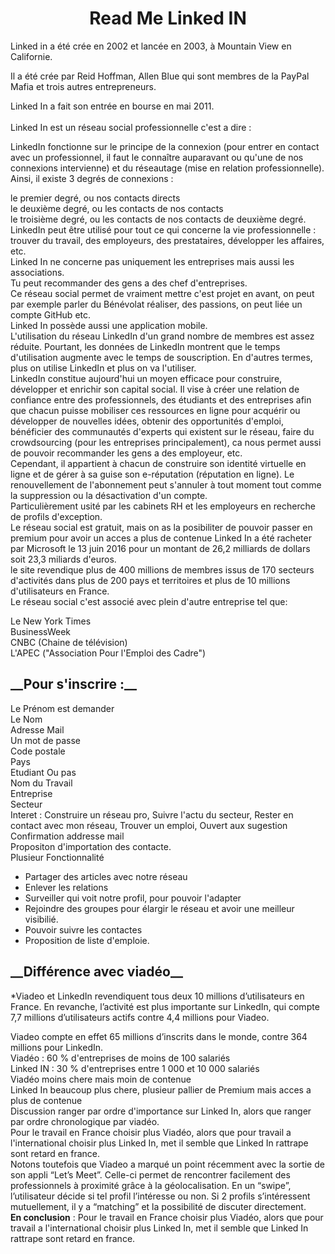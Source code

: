 <strong> <center> <h1> __Read Me Linked IN__ </h1> </center> </strong>

Linked in a été crée en 2002 et lancée en 2003, à Mountain View en Californie. <br/>

Il a été crée par Reid Hoffman, Allen Blue qui sont membres de la PayPal Mafia et trois autres entrepreneurs. <br/>

Linked In a fait son entrée en bourse en mai 2011. <br/><br/>
Linked In est un réseau social professionnelle c'est a dire :<br/>

LinkedIn fonctionne sur le principe de la connexion (pour entrer en contact avec un professionnel, il faut le connaître auparavant ou qu'une de nos connexions intervienne) et du réseautage (mise en relation professionnelle). Ainsi, il existe 3 degrés de connexions : <br/>

le premier degré, ou nos contacts directs <br/>
le deuxième degré, ou les contacts de nos contacts <br/>
le troisième degré, ou les contacts de nos contacts de deuxième degré. <br/>
LinkedIn peut être utilisé pour tout ce qui concerne la vie professionnelle : trouver du travail, des employeurs, des prestataires, développer les affaires, etc. <br/>
Linked In ne concerne pas uniquement les entreprises mais aussi les associations.<br/>
Tu peut recommander des gens a des chef d'entreprises.<br/>
Ce réseau social permet de vraiment mettre c'est projet en avant, on peut par exemple parler du Bénévolat réaliser, des passions, on peut liée un compte GitHub etc. <br/>
Linked In possède aussi une application mobile. <br/>
L'utilisation du réseau LinkedIn d'un grand nombre de membres est assez réduite. Pourtant, les données de LinkedIn montrent que le temps d'utilisation augmente avec le temps de souscription. En d'autres termes, plus on utilise LinkedIn et plus on va l'utiliser. <br/>
LinkedIn constitue aujourd'hui un moyen efficace pour construire, développer et enrichir son capital social. Il vise à créer une relation de confiance entre des professionnels, des étudiants et des entreprises afin que chacun puisse mobiliser ces ressources en ligne pour acquérir ou développer de nouvelles idées, obtenir des opportunités d'emploi, bénéficier des communautés d'experts qui existent sur le réseau, faire du crowdsourcing (pour les entreprises principalement), ca nous permet aussi de pouvoir recommander les gens a des employeur, etc. <br/>
Cependant, il appartient à chacun de construire son identité virtuelle en ligne et de gérer à sa guise son e-réputation (réputation en ligne). Le renouvellement de l'abonnement peut s'annuler à tout moment tout comme la suppression ou la désactivation d'un compte. <br/>
Particulièrement usité par les cabinets RH et les employeurs en recherche de profils d'exception. <br/>
Le réseau social est gratuit, mais on as la posibiliter de pouvoir passer en premium pour avoir un acces a plus de contenue 
Linked In a été racheter par Microsoft le 13 juin 2016 pour un montant de 26,2 milliards de dollars soit 23,3 miliards d'euros. <br/>
le site revendique plus de 400 millions de membres issus de 170 secteurs d'activités dans plus de 200 pays et territoires et plus de 10 millions d'utilisateurs en France. <br/>
Le réseau social c'est associé avec plein d'autre entreprise tel que:<br/>

Le New York Times<br/>
BusinessWeek<br/>
CNBC (Chaine de télévision)<br/>
L'APEC ("Association Pour l'Emploi des Cadre")<br/>

<h2> __Pour s'inscrire :__<br/> </h2>

Le Prénom est demander <br/>
Le Nom <br/>
Adresse Mail <br/> 
Un mot de passe <br/>
Code postale <br/>
Pays <br/>
Etudiant Ou pas <br/> 
Nom du Travail <br/>
Entreprise <br/>
Secteur <br/>
Interet : Construire un réseau pro, Suivre l'actu du secteur, Rester en contact avec mon réseau, Trouver un emploi, Ouvert aux sugestion <br/>
Confirmation addresse mail <br/>
Propositon d'importation des contacte. <br/>
Plusieur Fonctionnalité<br/>

- Partager des articles avec notre réseau <br/> 
- Enlever les relations <br/>
- Surveiller qui voit notre profil, pour pouvoir l'adapter<br/>
- Rejoindre des groupes pour élargir le réseau et avoir une meilleur visibilié.<br/>
- Pouvoir suivre les contactes<br/>
- Proposition de liste d'emploie.<br/>
<h2> __Différence avec viadéo__<br/> </h2>

*Viadeo et LinkedIn revendiquent tous deux 10 millions d’utilisateurs en France. En revanche, l’activité est plus importante sur LinkedIn, qui compte 7,7 millions d’utilisateurs actifs contre 4,4 millions pour Viadeo.<br/>

Viadeo compte en effet 65 millions d’inscrits dans le monde, contre 364 millions pour LinkedIn.<br/>
Viadéo : 60 % d'entreprises de moins de 100 salariés <br/>
Linked IN : 30 % d'entreprises entre 1 000 et 10 000 salariés <br/>
Viadéo moins chere mais moin de contenue<br/>
Linked In beaucoup plus chere, plusieur pallier de Premium mais acces a plus de contenue<br/>
Discussion ranger par ordre d'importance sur Linked In, alors que ranger par ordre chronologique par viadéo.<br/>
Pour le travail en France choisir plus Viadéo, alors que pour travail a l'international choisir plus Linked In, met il semble que Linked In rattrape sont retard en france.<br/>
Notons toutefois que Viadeo a marqué un point récemment avec la sortie de son appli “Let’s Meet”. Celle-ci permet de rencontrer facilement des professionnels à proximité grâce à la géolocalisation. En un “swipe”, l’utilisateur décide si tel profil l’intéresse ou non. Si 2 profils s’intéressent mutuellement, il y a “matching” et la possibilité de discuter directement.<br/>
__En conclusion__ : Pour le travail en France choisir plus Viadéo, alors que pour travail a l'international choisir plus Linked In, met il semble que Linked In rattrape sont retard en france.<br/>